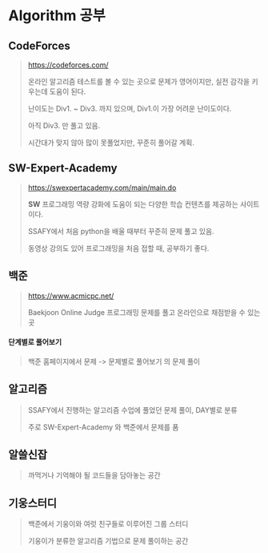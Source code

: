 # Algorithm 공부

## CodeForces

> https://codeforces.com/ 
>
> 온라인 알고리즘 테스트를 볼 수 있는 곳으로 문제가 영어이지만, 실전 감각을 키우는데 도움이 된다.
>
> 난이도는 Div1. ~ Div3. 까지 있으며, Div1.이 가장 어려운 난이도이다.
>
> 아직 Div3. 만 풀고 있음.
>
> 시간대가 맞지 않아 많이 못풀었지만, 꾸준히 풀어갈 계획.



## SW-Expert-Academy

> https://swexpertacademy.com/main/main.do
>
> **SW** 프로그래밍 역량 강화에 도움이 되는 다양한 학습 컨텐츠를 제공하는 사이트이다.
>
> SSAFY에서 처음 python을 배울 때부터 꾸준히 문제 풀고 있음.
>
> 동영상 강의도 있어 프로그래밍을 처음 접할 때, 공부하기 좋다.



## 백준

> https://www.acmicpc.net/
>
> Baekjoon Online Judge 프로그래밍 문제를 풀고 온라인으로 채점받을 수 있는 곳

#### 단계별로 풀어보기

> 백준 홈페이지에서 문제 -> 문제별로 풀어보기 의 문제 풀이



## 알고리즘

> SSAFY에서 진행하는 알고리즘 수업에 풀었던 문제 풀이, DAY별로 분류
>
> 주로 SW-Expert-Academy 와 백준에서 문제를 품



## 알쓸신잡

> 까먹거나 기억해야 될 코드들을 담아놓는 공간



## 기웅스터디

> 백준에서 기웅이와 여럿 친구들로 이루어진 그룹 스터디
>
> 기웅이가 분류한 알고리즘 기법으로 문제 풀이하는 공간